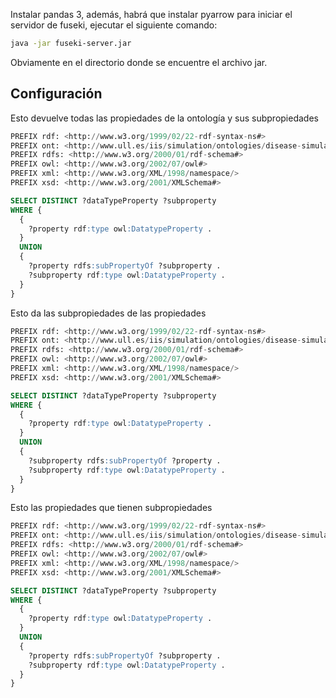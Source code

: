 Instalar pandas 3, además, habrá que instalar pyarrow
para iniciar el servidor de fuseki, ejecutar el siguiente comando:
```bash
java -jar fuseki-server.jar
```
Obviamente en el directorio donde se encuentre el archivo jar.

## Configuración


<!-- Consultas SPARQL -->
Esto devuelve todas las propiedades de la ontología y sus subpropiedades
```SQL
PREFIX rdf: <http://www.w3.org/1999/02/22-rdf-syntax-ns#>
PREFIX ont: <http://www.ull.es/iis/simulation/ontologies/disease-simulation>
PREFIX rdfs: <http://www.w3.org/2000/01/rdf-schema#>
PREFIX owl: <http://www.w3.org/2002/07/owl#>
PREFIX xml: <http://www.w3.org/XML/1998/namespace/>
PREFIX xsd: <http://www.w3.org/2001/XMLSchema#>

SELECT DISTINCT ?dataTypeProperty ?subproperty
WHERE {
  {
    ?property rdf:type owl:DatatypeProperty .
  }
  UNION
  {
    ?property rdfs:subPropertyOf ?subproperty .
    ?subproperty rdf:type owl:DatatypeProperty .
  }
}

```	
Esto da las subpropiedades de las propiedades
```SQL
PREFIX rdf: <http://www.w3.org/1999/02/22-rdf-syntax-ns#>
PREFIX ont: <http://www.ull.es/iis/simulation/ontologies/disease-simulation>
PREFIX rdfs: <http://www.w3.org/2000/01/rdf-schema#>
PREFIX owl: <http://www.w3.org/2002/07/owl#>
PREFIX xml: <http://www.w3.org/XML/1998/namespace/>
PREFIX xsd: <http://www.w3.org/2001/XMLSchema#>

SELECT DISTINCT ?dataTypeProperty ?subproperty
WHERE {
  {
    ?property rdf:type owl:DatatypeProperty .
  }
  UNION
  {
    ?subproperty rdfs:subPropertyOf ?property .
    ?subproperty rdf:type owl:DatatypeProperty .
  }
}

```	

Esto las propiedades que tienen subpropiedades
```SQL
PREFIX rdf: <http://www.w3.org/1999/02/22-rdf-syntax-ns#>
PREFIX ont: <http://www.ull.es/iis/simulation/ontologies/disease-simulation>
PREFIX rdfs: <http://www.w3.org/2000/01/rdf-schema#>
PREFIX owl: <http://www.w3.org/2002/07/owl#>
PREFIX xml: <http://www.w3.org/XML/1998/namespace/>
PREFIX xsd: <http://www.w3.org/2001/XMLSchema#>

SELECT DISTINCT ?dataTypeProperty ?subproperty
WHERE {
  {
    ?property rdf:type owl:DatatypeProperty .
  }
  UNION
  {
    ?property rdfs:subPropertyOf ?subproperty .
    ?subproperty rdf:type owl:DatatypeProperty .
  }
}

```	